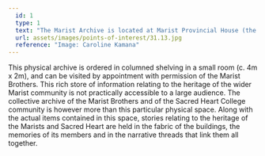 ```yaml
---
  id: 1
  type: 1
  text: "The Marist Archive is located at Marist Provincial House (the southern end of the block built in 1931) and contains documents, photographs, books, letters, and artefacts relating to the history of the Marist Brothers in South Africa and the schools they have established (some no longer in existence) over their 150 years in the country."
  url: assets/images/points-of-interest/31.13.jpg
  reference: "Image: Caroline Kamana"
---
```

This physical archive is ordered in columned shelving in a small room (c. 4m x 2m), and can be visited by appointment with permission of the Marist Brothers. This rich store of information relating to the heritage of the wider Marist community is not practically accessible to a large audience. The collective archive of the Marist Brothers and of the Sacred Heart College community is however more than this particular physical space. Along with the actual items contained in this space, stories relating to the heritage of the Marists and Sacred Heart are held in the fabric of the buildings, the memories of its members and in the narrative threads that link them all together.


       